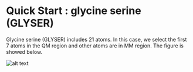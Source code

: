 # Quick Start : glycine serine (GLYSER)

Glycine serine (GLYSER) includes 21 atoms. In this case, we select the first 7 atoms in the QM region and other atoms are in MM region. The figure is showed below.

![alt text](https://github.com/gmx2qmmm/gmx2qmmm_portable/blob/master/example/glyser.png?raw=true)
